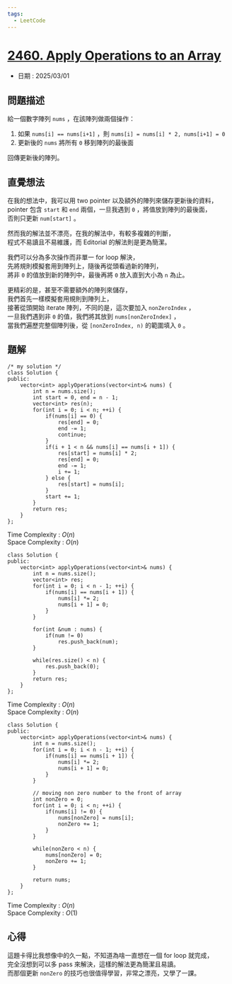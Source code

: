 ```yaml
---
tags:
  - LeetCode
---
```


# [2460. Apply Operations to an Array](https://leetcode.com/problems/apply-operations-to-an-array/description/?envType=daily-question&envId=2025-03-01)  

+ 日期 : 2025/03/01  

## 問題描述  

給一個數字陣列 `nums` ，在該陣列做兩個操作：  

1. 如果 `nums[i] == nums[i+1]` ，則 `nums[i] = nums[i] * 2, nums[i+1] = 0`  
2. 更新後的 `nums` 將所有 `0` 移到陣列的最後面  

回傳更新後的陣列。  

## 直覺想法  

在我的想法中，我可以用 two pointer 以及額外的陣列來儲存更新後的資料，  
pointer 包含 `start` 和 `end` 兩個，一旦我遇到 `0` ，將值放到陣列的最後面，  
否則只更新 `num[start]` 。  

然而我的解法並不漂亮，在我的解法中，有較多複雜的判斷，  
程式不易讀且不易維護，而 Editorial 的解法則是更為簡潔。  

我們可以分為多次操作而非單一 for loop 解決，  
先將規則模擬套用到陣列上，隨後再從頭看過新的陣列，  
將非 `0` 的值放到新的陣列中，最後再將 `0` 放入直到大小為 `n` 為止。  

更精彩的是，甚至不需要額外的陣列來儲存，  
我們首先一樣模擬套用規則到陣列上，  
接著從頭開始 iterate 陣列，不同的是，這次要加入 `nonZeroIndex` ，  
一旦我們遇到非 `0` 的值，我們將其放到 `nums[nonZeroIndex]` ，  
當我們遍歷完整個陣列後，從 `[nonZeroIndex, n)` 的範圍填入 `0` 。  

## 題解  

```cpp=
/* my solution */
class Solution {
public:
    vector<int> applyOperations(vector<int>& nums) {
        int n = nums.size();
        int start = 0, end = n - 1;
        vector<int> res(n);
        for(int i = 0; i < n; ++i) {
            if(nums[i] == 0) {
                res[end] = 0;
                end -= 1;
                continue;
            }
            if(i + 1 < n && nums[i] == nums[i + 1]) {
                res[start] = nums[i] * 2;
                res[end] = 0;
                end -= 1;
                i += 1;
            } else {
                res[start] = nums[i];
            }
            start += 1;
        }
        return res;
    }
};
```

Time Complexity : $O(n)$  
Space Complexity : $O(n)$  

```cpp=
class Solution {
public:
    vector<int> applyOperations(vector<int>& nums) {
        int n = nums.size();
        vector<int> res;
        for(int i = 0; i < n - 1; ++i) {
            if(nums[i] == nums[i + 1]) {
                nums[i] *= 2;
                nums[i + 1] = 0;
            }
        }

        for(int &num : nums) {
            if(num != 0)
                res.push_back(num);
        }

        while(res.size() < n) {
            res.push_back(0);
        }
        return res;
    }
};
```

Time Complexity : $O(n)$  
Space Complexity : $O(n)$  

```cpp=
class Solution {
public:
    vector<int> applyOperations(vector<int>& nums) {
        int n = nums.size();
        for(int i = 0; i < n - 1; ++i) {
            if(nums[i] == nums[i + 1]) {
                nums[i] *= 2;
                nums[i + 1] = 0;
            }
        }

        // moving non zero number to the front of array
        int nonZero = 0;
        for(int i = 0; i < n; ++i) {
            if(nums[i] != 0) {
                nums[nonZero] = nums[i];
                nonZero += 1;
            }
        }

        while(nonZero < n) {
            nums[nonZero] = 0;
            nonZero += 1;
        }

        return nums;
    }
};
```

Time Complexity : $O(n)$  
Space Complexity : $O(1)$  

## 心得  

這題卡得比我想像中的久一點，不知道為啥一直想在一個 for loop 就完成，  
完全沒想到可以多 pass 來解決，這樣的解法更為簡潔且易讀。  
而那個更新 `nonZero` 的技巧也很值得學習，非常之漂亮，又學了一課。  
